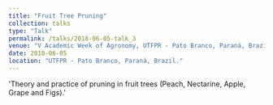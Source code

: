 ```yaml
---
title: "Fruit Tree Pruning"
collection: talks
type: "Talk"
permalink: /talks/2018-06-05-talk_3
venue: "V Academic Week of Agronomy, UTFPR - Pato Branco, Paraná, Brazil."
date: 2018-06-05
location: "UTFPR - Pato Branco, Paraná, Brazil."
---
```


'Theory and practice of pruning in fruit trees (Peach, Nectarine, Apple, Grape and Figs).'
